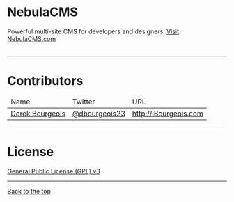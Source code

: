 NebulaCMS
=========

Powerful multi-site CMS for developers and designers.
<a href="http://nebulacms.com" target="_blank">Visit NebulaCMS.com</a>
<br /><br />
<hr />


Contributors
============

<table>
<thead>
  <tr>
    <td>
      Name
    </td>
    <td>
      Twitter
    </td>
    <td>
      URL
    </td>
  </tr>
</thead>
<tbody>
  <tr>
    <td>
      <a href="http://github.com/ibourgeois" target="_blank">Derek Bourgeois</a>
    </td>
    <td>
      <a href="http://twitter.com/dbourgeois23" target="_blank">@dbourgeois23</a>
    </td>
    <td>
      <a href="http://ibourgeois.com" target="_blank">http://iBourgeois.com</a>
    </td>
  </tr>
</tbody>
</table>

<hr />


License
=======

<a href="https://github.com/ibourgeois/NebulaCMS/blob/master/license.txt">General Public License (GPL) v3</a>



<hr />
<a href="#nebulacms">Back to the top</a>
